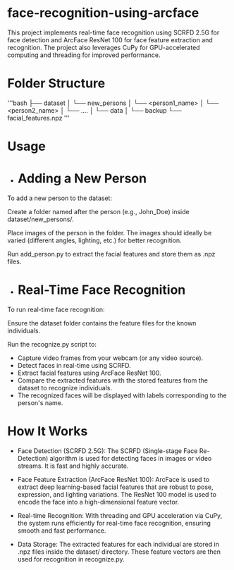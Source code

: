 # face-recognition-using-arcface
This project implements real-time face recognition using SCRFD 2.5G for face detection and ArcFace ResNet 100 for face feature extraction and recognition. The project also leverages CuPy for GPU-accelerated computing and threading for improved performance.

# Folder Structure
'''bash 
├── dataset
│   └── new_persons
│       └── <person1_name>
│       └── <person2_name>
│       └── ....
│   └── data
│   └── backup
    └── facial_features.npz
'''

# Usage
- # Adding a New Person
To add a new person to the dataset:

Create a folder named after the person (e.g., John_Doe) inside dataset/new_persons/.

Place images of the person in the folder. The images should ideally be varied (different angles, lighting, etc.) for better recognition.

Run add_person.py to extract the facial features and store them as .npz files.

- # Real-Time Face Recognition
To run real-time face recognition:

Ensure the dataset folder contains the feature files for the known individuals.

Run the recognize.py script to:

- Capture video frames from your webcam (or any video source).
- Detect faces in real-time using SCRFD.
- Extract facial features using ArcFace ResNet 100.
- Compare the extracted features with the stored features from the dataset to recognize individuals.
- The recognized faces will be displayed with labels corresponding to the person's name.

# How It Works
- Face Detection (SCRFD 2.5G): The SCRFD (Single-stage Face Re-Detection) algorithm is used for detecting faces in images or video streams. It is fast and highly accurate.

- Face Feature Extraction (ArcFace ResNet 100): ArcFace is used to extract deep learning-based facial features that are robust to pose, expression, and lighting variations. The ResNet 100 model is used to encode the face into a high-dimensional feature vector.

- Real-time Recognition: With threading and GPU acceleration via CuPy, the system runs efficiently for real-time face recognition, ensuring smooth and fast performance.

- Data Storage: The extracted features for each individual are stored in .npz files inside the dataset/ directory. These feature vectors are then used for recognition in recognize.py.
